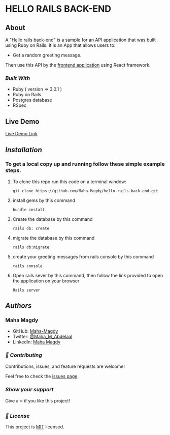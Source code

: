 # HELLO RAILS BACK-END

## About

A "Hello rails back-end" is a sample for an API application that was built using Ruby on Rails. It is an App that allows users to:

- Get a random greeting message.
  
Then use this API by the [frontend application](https://github.com/Maha-Magdy/hello-react-front-end) using React framework.

### **_Built With_** 

- Ruby ( version => 3.0.1 )
- Ruby on Rails
- Postgres database
- RSpec

## Live Demo

[Live Demo Link]( https://calm-gorge-20349.herokuapp.com/api/random_greeting )

## **_Installation_** 

### To get a local copy up and running follow these simple example steps.

   1. To clone this repo run this code on a terminal window: 

      ```git clone https://github.com/Maha-Magdy/hello-rails-back-end.git```

   2. install gems by this command

      ```bundle install```

   3. Create the database by this command

      ```rails db: create```

   4. migrate the database by this command

      ```rails db:migrate```

   5. create your greeting messages from rails console by this command

      ```rails console```

   6. Open rails sever by this command, then follow the link provided to open the application on your browser

      ```Rails server```

## **_Authors_**

### Maha Magdy 

- GitHub: [Maha-Magdy](https://github.com/Maha-Magdy)
- Twitter: [@Maha_M_Abdelaal](https://twitter.com/Maha_M_Abdelaal)
- LinkedIn: [Maha Magdy](https://www.linkedin.com/in/maha-magdy-abdelaal/)

### **_🤝 Contributing_** 

Contributions, issues, and feature requests are welcome!

Feel free to check the [issues page]( https://github.com/Maha-Magdy/hello-rails-back-end/issues ).

### **_Show your support_** 

Give a ⭐️ if you like this project!

### **_📝 License_** 

This project is [MIT](./LICENSE) licensed.
